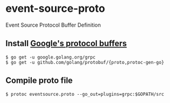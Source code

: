 # event-source-proto
Event Source Protocol Buffer Definition

## Install [Google's protocol buffers](https://github.com/golang/protobuf)
```
$ go get -u google.golang.org/grpc
$ go get -u github.com/golang/protobuf/{proto,protoc-gen-go}
```

## Compile proto file
```
$ protoc eventsource.proto --go_out=plugins=grpc:$GOPATH/src
```
